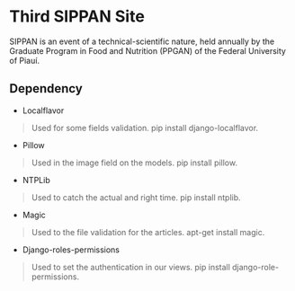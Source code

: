 # Third SIPPAN Site

SIPPAN is an event of a technical-scientific nature, held annually by the Graduate Program in Food and Nutrition (PPGAN) of the Federal University of Piauí.

## Dependency

* Localflavor

> Used for some fields validation.
> pip install django-localflavor.

* Pillow

> Used in the image field on the models.
> pip install pillow.

* NTPLib

> Used to catch the actual and right time.
> pip install ntplib.

* Magic

> Used to the file validation for the articles.
> apt-get install magic.

* Django-roles-permissions

> Used to set the authentication in our views.
> pip install django-role-permissions.
